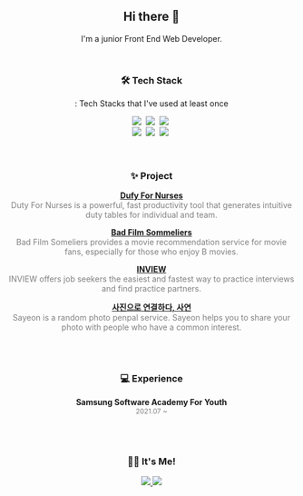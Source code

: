 <h2 align="center">Hi there 👋</h2>
<p align="center">
	I'm a junior Front End Web Developer.
</p>


<br>

<h3 align="center">🛠 Tech Stack</h3>
<p align="center"> : Tech Stacks that I've used at least once </p>
<p align="center">
  <img src="https://img.shields.io/badge/Python-3766AB?style=flat-square&logo=Python&logoColor=white"/></a>&nbsp 
  <img src="https://img.shields.io/badge/JavaScript-ffb13b?style=flat-square&logo=javascript&logoColor=white"/></a>&nbsp 
  <img src="https://img.shields.io/badge/TypeScript-3178C6?style=flat-square&logo=TypeScript&logoColor=white"/></a>&nbsp 
<br>
  <img src="https://img.shields.io/badge/Django-003B57?style=flat-square&logo=Django&logoColor=white"/></a>&nbsp 
  <img src="https://img.shields.io/badge/Vue.js-4FC08D?style=flat-square&logo=Vue.js&logoColor=white"/></a>&nbsp 
  <img src="https://img.shields.io/badge/React-61DAFB?style=flat-square&logo=React&logoColor=white"/></a>&nbsp 
  

<br>
<br>
<br>

<h3 align="center">✨ Project</h3>
<p align="center"> 
    <a href="https://github.com/alexuhn/DutyForNurses"><b>Dufy For Nurses</b></a>
    <br>
    <span style="color:grey">
        Duty For Nurses is a powerful, fast productivity tool that generates intuitive duty tables for individual and team.
	</span>
</p>
<p align="center"> 
	<a href="https://github.com/BadFilmSommeliers"><b>Bad Film Sommeliers</b></a>
    <br>
    <span style="color:grey">
		  Bad Film Someliers provides a movie recommendation service for movie fans, especially for those who enjoy B movies.
    </span>
</p>
<p align="center"> 
	<a href="https://github.com/alexuhn/INVIEW"><b>INVIEW</b></a>
	<br>
	<span style="color:grey">
		INVIEW offers job seekers the easiest and fastest way to practice interviews and find practice partners.
	</span>
</p>
<p align="center"> 
	<a href="https://github.com/alexuhn/Sayeon"><b>사진으로 연결하다, 사연</b></a>
	<br>
	<span style="color:grey">
		Sayeon is a random photo penpal service. Sayeon helps you to share your photo with people who have a common interest.
	</span>
</p>

<br>
<br>

<h3 align="center">💻 Experience</h3>
<p align="center"> 
    <b>Samsung Software Academy For Youth </b>
	<br>
	<span style="color:grey; font-size:12px">2021.07 ~</span>
<!--     <br>
	<span style="color:grey; font-size:12px">1학기 서울5반 성적 우수상 수상</span>
    <br>
	<span style="color:grey; font-size:12px">1학기 서울5반 <a href="https://github.com/BadFilmSommeliers">최종 프로젝트</a> 최우수상 수상</span>
    <br>
	<span style="color:grey; font-size:12px">2학기 서울2반 <a href="https://github.com/alexuhn/Sayeon">특화 프로젝트</a> 최우수상 수상</span> -->
</p>

<br>
<br>

<h3 align="center">🙋‍♀️ It's Me!</h3>
<p align="center">
    <a href="https://velog.io/@alexuh">
        <img src="https://img.shields.io/badge/Velog-20c997?style=flat-square&logo=Vimeo&logoColor=white"/>
    </a>
    <a href="mailto:alexuhyun@gmail.com">
        <img src="https://img.shields.io/badge/Gmail-EA4335?style=flat-square&logo=Gmail&logoColor=white"/>
    </a>
</p>


<!--
**KSH23/KSH23** is a ✨ _special_ ✨ repository because its `README.md` (this file) appears on your GitHub profile.

Here are some ideas to get you started:

- 🔭 I’m currently working on ...
- 🌱 I’m currently learning ...
- 👯 I’m looking to collaborate on ...
- 🤔 I’m looking for help with ...
- 💬 Ask me about ...
- 📫 How to reach me: ...
- 😄 Pronouns: ...
- ⚡ Fun fact: ...
  [![KSH's GitHub stats](https://github-readme-stats.vercel.app/api?username=alexuhn)](https://github.com/anuraghazra/github-readme-stats)
  -->

<!--
**alexuhn/alexuhn** is a ✨ _special_ ✨ repository because its `README.md` (this file) appears on your GitHub profile.

Here are some ideas to get you started:

- 🔭 I’m currently working on ...
- 🌱 I’m currently learning ...
- 👯 I’m looking to collaborate on ...
- 🤔 I’m looking for help with ...
- 💬 Ask me about ...
- 📫 How to reach me: ...
- 😄 Pronouns: ...
- ⚡ Fun fact: ...
-->
